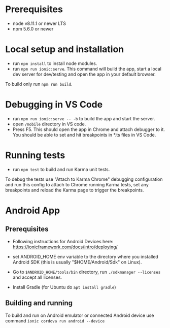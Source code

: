 # Prerequisites

- node v8.11.1 or newer LTS
- npm 5.6.0 or newer

# Local setup and installation

- run `npm install` to install node modules.
- run `npm run ionic:serve`. This command will build the app, start a
local dev server for dev/testing and open the app in your default browser.

To build only run `npm run build`.

# Debugging in VS Code

- run `npm run ionic:serve -- -b` to build the app and start the server.
- open `/mobile` directory in VS code.
- Press F5. This should open the app in Chrome and attach
debugger to it. You should be able to set and hit breakpoints
in *.ts files in VS Code.

# Running tests

- run `npm test` to build and run Karma unit tests.

To debug the tests use "Attach to Karma Chrome" debugging configuration and run this config
to attach to Chrome running Karma tests, set any breakpoints and reload the Karma page to
trigger the breakpoints.


# Android App

## Prerequisites

- Following instructions for Android Devices here: https://ionicframework.com/docs/intro/deploying/

- set ANDROID_HOME env variable to the directory where you installed Android SDK
(this is usually "$HOME/Android/Sdk" on Linux).

- Go to `$ANDROID_HOME/tools/bin` directory, run `./sdkmanager --licenses` and accept all licenses.

- Install Gradle (for Ubuntu do `apt install gradle`)

## Building and running

To build and run on Android emulator or connected Android device
use command `ionic cordova run android --device`

